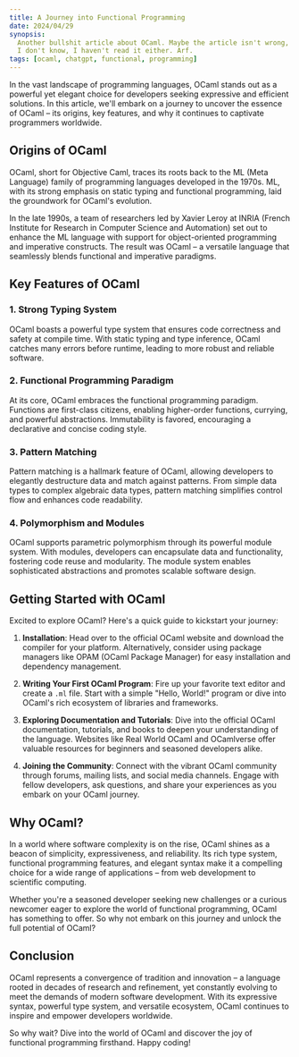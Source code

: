 ```yaml
---
title: A Journey into Functional Programming
date: 2024/04/29
synopsis: 
  Another bullshit article about OCaml. Maybe the article isn't wrong, 
  I don't know, I haven't read it either. Arf.
tags: [ocaml, chatgpt, functional, programming]
---
```


In the vast landscape of programming languages, OCaml stands out as a powerful yet elegant choice for developers seeking expressive and efficient solutions. In this article, we'll embark on a journey to uncover the essence of OCaml – its origins, key features, and why it continues to captivate programmers worldwide.

## Origins of OCaml

OCaml, short for Objective Caml, traces its roots back to the ML (Meta Language) family of programming languages developed in the 1970s. ML, with its strong emphasis on static typing and functional programming, laid the groundwork for OCaml's evolution.

In the late 1990s, a team of researchers led by Xavier Leroy at INRIA (French Institute for Research in Computer Science and Automation) set out to enhance the ML language with support for object-oriented programming and imperative constructs. The result was OCaml – a versatile language that seamlessly blends functional and imperative paradigms.

## Key Features of OCaml

### 1. Strong Typing System

OCaml boasts a powerful type system that ensures code correctness and safety at compile time. With static typing and type inference, OCaml catches many errors before runtime, leading to more robust and reliable software.

### 2. Functional Programming Paradigm

At its core, OCaml embraces the functional programming paradigm. Functions are first-class citizens, enabling higher-order functions, currying, and powerful abstractions. Immutability is favored, encouraging a declarative and concise coding style.

### 3. Pattern Matching

Pattern matching is a hallmark feature of OCaml, allowing developers to elegantly destructure data and match against patterns. From simple data types to complex algebraic data types, pattern matching simplifies control flow and enhances code readability.

### 4. Polymorphism and Modules

OCaml supports parametric polymorphism through its powerful module system. With modules, developers can encapsulate data and functionality, fostering code reuse and modularity. The module system enables sophisticated abstractions and promotes scalable software design.

## Getting Started with OCaml

Excited to explore OCaml? Here's a quick guide to kickstart your journey:

1. **Installation**: Head over to the official OCaml website and download the compiler for your platform. Alternatively, consider using package managers like OPAM (OCaml Package Manager) for easy installation and dependency management.

2. **Writing Your First OCaml Program**: Fire up your favorite text editor and create a `.ml` file. Start with a simple "Hello, World!" program or dive into OCaml's rich ecosystem of libraries and frameworks.

3. **Exploring Documentation and Tutorials**: Dive into the official OCaml documentation, tutorials, and books to deepen your understanding of the language. Websites like Real World OCaml and OCamlverse offer valuable resources for beginners and seasoned developers alike.

4. **Joining the Community**: Connect with the vibrant OCaml community through forums, mailing lists, and social media channels. Engage with fellow developers, ask questions, and share your experiences as you embark on your OCaml journey.

## Why OCaml?

In a world where software complexity is on the rise, OCaml shines as a beacon of simplicity, expressiveness, and reliability. Its rich type system, functional programming features, and elegant syntax make it a compelling choice for a wide range of applications – from web development to scientific computing.

Whether you're a seasoned developer seeking new challenges or a curious newcomer eager to explore the world of functional programming, OCaml has something to offer. So why not embark on this journey and unlock the full potential of OCaml?

## Conclusion

OCaml represents a convergence of tradition and innovation – a language rooted in decades of research and refinement, yet constantly evolving to meet the demands of modern software development. With its expressive syntax, powerful type system, and versatile ecosystem, OCaml continues to inspire and empower developers worldwide.

So why wait? Dive into the world of OCaml and discover the joy of functional programming firsthand. Happy coding!
